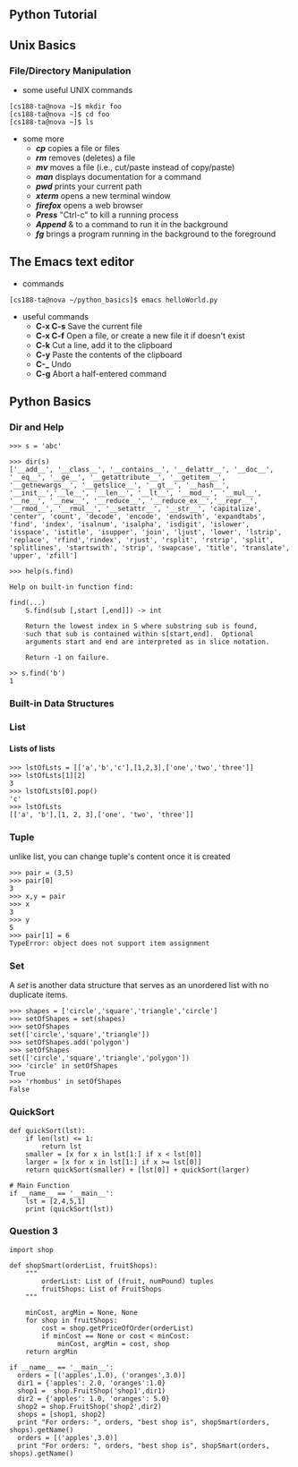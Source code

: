 ## Python Tutorial

## Unix Basics
### File/Directory Manipulation
+ some useful UNIX commands
```
[cs188-ta@nova ~]$ mkdir foo
[cs188-ta@nova ~]$ cd foo
[cs188-ta@nova ~]$ ls
```
+ some more
  * **_cp_** copies a file or files
  * **_rm_** removes (deletes) a file
  * **_mv_** moves a file (i.e., cut/paste instead of copy/paste)
  * **_man_** displays documentation for a command
  * **_pwd_** prints your current path
  * **_xterm_** opens a new terminal window
  * **_firefox_** opens a web browser
  * **_Press_** "Ctrl-c" to kill a running process
  * **_Append_** & to a command to run it in the background
  * **_fg_** brings a program running in the background to the foreground
  
  
## The Emacs text editor
+ commands
```
[cs188-ta@nova ~/python_basics]$ emacs helloWorld.py
```
+ useful commands
  * **C-x C-s** Save the current file
  * **C-x C-f** Open a file, or create a new file it if doesn't exist
  * **C-k** Cut a line, add it to the clipboard
  * **C-y** Paste the contents of the clipboard
  * **C-_** Undo
  * **C-g** Abort a half-entered command


## Python Basics

### Dir and Help
```
>>> s = 'abc' 

>>> dir(s)
['__add__', '__class__', '__contains__', '__delattr__', '__doc__', '__eq__', '__ge__', '__getattribute__', '__getitem__', '__getnewargs__', '__getslice__', '__gt__', '__hash__', '__init__','__le__', '__len__', '__lt__', '__mod__', '__mul__', '__ne__', '__new__', '__reduce__', '__reduce_ex__','__repr__', '__rmod__', '__rmul__', '__setattr__', '__str__', 'capitalize', 'center', 'count', 'decode', 'encode', 'endswith', 'expandtabs', 'find', 'index', 'isalnum', 'isalpha', 'isdigit', 'islower', 'isspace', 'istitle', 'isupper', 'join', 'ljust', 'lower', 'lstrip', 'replace', 'rfind','rindex', 'rjust', 'rsplit', 'rstrip', 'split', 'splitlines', 'startswith', 'strip', 'swapcase', 'title', 'translate', 'upper', 'zfill']

>>> help(s.find)

Help on built-in function find:

find(...)
    S.find(sub [,start [,end]]) -> int
    
    Return the lowest index in S where substring sub is found,
    such that sub is contained within s[start,end].  Optional
    arguments start and end are interpreted as in slice notation.
    
    Return -1 on failure.

>> s.find('b')
1
```

### Built-in Data Structures

### List
#### Lists of lists
```
>>> lstOfLsts = [['a','b','c'],[1,2,3],['one','two','three']] 
>>> lstOfLsts[1][2] 
3
>>> lstOfLsts[0].pop()
'c'
>>> lstOfLsts
[['a', 'b'],[1, 2, 3],['one', 'two', 'three']]
```

### Tuple
unlike list, you can change tuple's content once it is created
```
>>> pair = (3,5)
>>> pair[0]
3
>>> x,y = pair
>>> x
3
>>> y
5 
>>> pair[1] = 6
TypeError: object does not support item assignment
```

### Set
A _set_ is another data structure that serves as an unordered list with no duplicate items.
```
>>> shapes = ['circle','square','triangle','circle']
>>> setOfShapes = set(shapes)
>>> setOfShapes 
set(['circle','square','triangle']) 
>>> setOfShapes.add('polygon') 
>>> setOfShapes 
set(['circle','square','triangle','polygon']) 
>>> 'circle' in setOfShapes 
True 
>>> 'rhombus' in setOfShapes 
False 
```

### QuickSort
```
def quickSort(lst):
    if len(lst) <= 1: 
        return lst
    smaller = [x for x in lst[1:] if x < lst[0]]
    larger = [x for x in lst[1:] if x >= lst[0]]
    return quickSort(smaller) + [lst[0]] + quickSort(larger)

# Main Function
if __name__ == '__main__':    
    lst = [2,4,5,1]
    print (quickSort(lst))   
```

### Question 3
```
import shop

def shopSmart(orderList, fruitShops):
    """
        orderList: List of (fruit, numPound) tuples
        fruitShops: List of FruitShops
    """    
    
    minCost, argMin = None, None
    for shop in fruitShops:
        cost = shop.getPriceOfOrder(orderList)
        if minCost == None or cost < minCost:
            minCost, argMin = cost, shop
    return argMin
    
if __name__ == '__main__':
  orders = [('apples',1.0), ('oranges',3.0)]
  dir1 = {'apples': 2.0, 'oranges':1.0}
  shop1 =  shop.FruitShop('shop1',dir1)
  dir2 = {'apples': 1.0, 'oranges': 5.0}
  shop2 = shop.FruitShop('shop2',dir2)
  shops = [shop1, shop2]
  print "For orders: ", orders, "best shop is", shopSmart(orders, shops).getName()
  orders = [('apples',3.0)]
  print "For orders: ", orders, "best shop is", shopSmart(orders, shops).getName()
  ```

